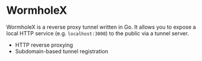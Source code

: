 # WormholeX

WormholeX is a reverse proxy tunnel written in Go. It allows you to expose a local HTTP service (e.g. `localhost:3000`) to the public via a tunnel server.

- HTTP reverse proxying
- Subdomain-based tunnel registration
